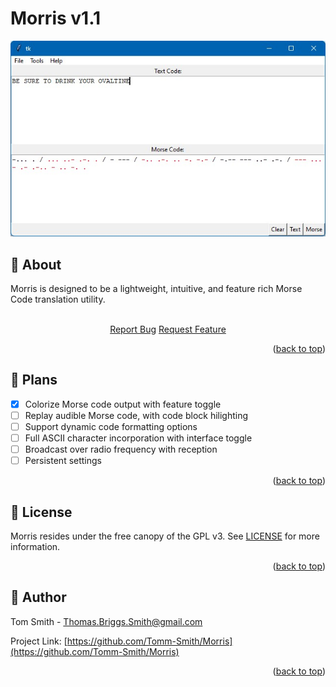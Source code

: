 <!--
References:
 - https://github.com/othneildrew/Best-README-Template
-->
<a id="readme-top"></a>
# Morris v1.1
<p align="center">
  <img src="Morris-Example.jpg" alt="Morris GUI Example">
</p>

## :book: About
Morris is designed to be a lightweight, intuitive, and feature rich Morse Code translation utility.
<br />
<br />
<div align="center">
	<a href="https://github.com/Tomm-Smith/Morris/issues/new?labels=bug&template=bug-report---.md">Report Bug</a>
	<a href="https://github.com/Tomm-Smith/Morris/issues/new?labels=enhancement&template=feature-request---.md">Request Feature</a>
</div>
<p align="right">(<a href="#readme-top">back to top</a>)</p>


## :triangular_ruler: Plans
- [x] Colorize Morse code output with feature toggle
- [ ] Replay audible Morse code, with code block hilighting<br />
- [ ] Support dynamic code formatting options<br />
- [ ] Full ASCII character incorporation with interface toggle<br />
- [ ] Broadcast over radio frequency with reception<br />
- [ ] Persistent settings
<p align="right">(<a href="#readme-top">back to top</a>)</p>


## :memo: License
Morris resides under the free canopy of the GPL v3. See [LICENSE](/LICENSE) for more information.
<p align="right">(<a href="#readme-top">back to top</a>)</p>


## :beer: Author
Tom Smith - Thomas.Briggs.Smith@gmail.com

Project Link: [https://github.com/Tomm-Smith/Morris](https://github.com/Tomm-Smith/Morris)
<p align="right">(<a href="#readme-top">back to top</a>)</p>